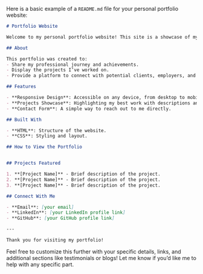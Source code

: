 Here is a basic example of a `README.md` file for your personal portfolio website:

```markdown
# Portfolio Website

Welcome to my personal portfolio website! This site is a showcase of my skills, experience, and projects as a [your profession, e.g., web developer, designer, etc.]. It's designed to highlight the work I am passionate about and provide a way to connect with me.

## About

This portfolio was created to:
- Share my professional journey and achievements.
- Display the projects I’ve worked on.
- Provide a platform to connect with potential clients, employers, and collaborators.

## Features

- **Responsive Design**: Accessible on any device, from desktop to mobile.
- **Projects Showcase**: Highlighting my best work with descriptions and links.
- **Contact Form**: A simple way to reach out to me directly.

## Built With

- **HTML**: Structure of the website.
- **CSS**: Styling and layout.

## How to View the Portfolio


## Projects Featured

1. **[Project Name]** - Brief description of the project.
2. **[Project Name]** - Brief description of the project.
3. **[Project Name]** - Brief description of the project.

## Connect With Me

- **Email**: [your email]
- **LinkedIn**: [your LinkedIn profile link]
- **GitHub**: [your GitHub profile link]

---

Thank you for visiting my portfolio!
```

Feel free to customize this further with your specific details, links, and additional sections like testimonials or blogs! Let me know if you’d like me to help with any specific part.
